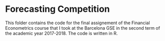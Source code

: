 # Forecasting Competition
This folder contains the code for the final assignement of the Financial Econometrics course that I took at the Barcelona GSE in the second term of the academic year 2017-2018. The code is written in R.

